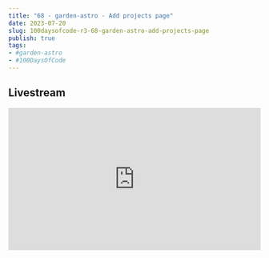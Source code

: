 ```yaml
---
title: "68 - garden-astro - Add projects page"
date: 2023-07-20
slug: 100daysofcode-r3-68-garden-astro-add-projects-page
publish: true
tags:
- #garden-astro
- #100DaysOfCode 
---
```


## Livestream

<iframe width="100%" style="aspect-ratio: 16 / 9;" src="https://www.youtube.com/embed/U-Ufq2y3Qew" title="YouTube video player" frameborder="0" allow="accelerometer; autoplay; clipboard-write; encrypted-media; gyroscope; picture-in-picture; web-share" allowfullscreen></iframe>